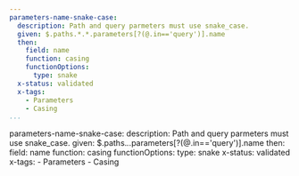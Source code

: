 ```yaml
---
parameters-name-snake-case:
  description: Path and query parmeters must use snake_case.
  given: $.paths.*.*.parameters[?(@.in=='query')].name
  then:
    field: name
    function: casing
    functionOptions:
      type: snake
  x-status: validated
  x-tags:
    - Parameters
    - Casing        
...
```

parameters-name-snake-case:
  description: Path and query parmeters must use snake_case.
  given: $.paths.*.*.parameters[?(@.in=='query')].name
  then:
    field: name
    function: casing
    functionOptions:
      type: snake
  x-status: validated
  x-tags:
    - Parameters
    - Casing        